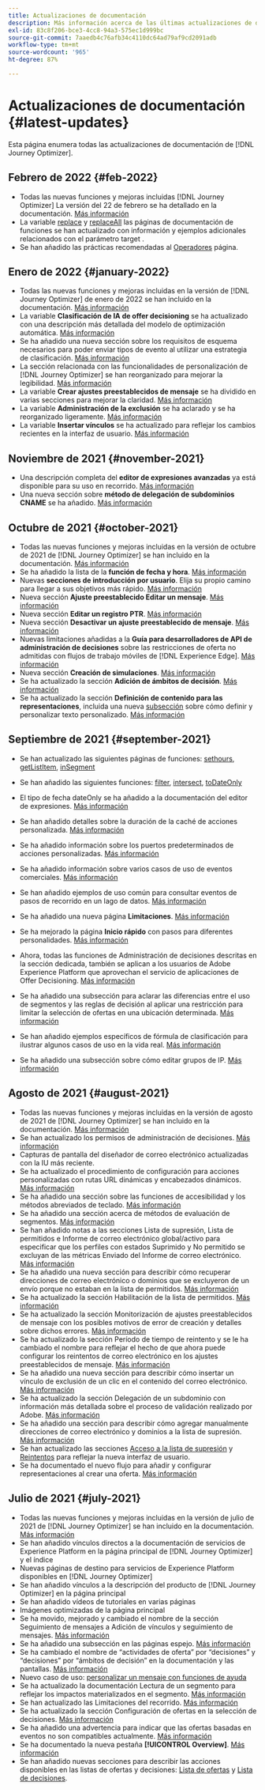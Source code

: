 ```yaml
---
title: Actualizaciones de documentación
description: Más información acerca de las últimas actualizaciones de documentación
exl-id: 83c8f206-bce3-4cc8-94a3-575ec1d999bc
source-git-commit: 7aaedb4c76afb34c4110dc64ad79af9cd2091adb
workflow-type: tm+mt
source-wordcount: '965'
ht-degree: 87%

---
```


# Actualizaciones de documentación {#latest-updates}

Esta página enumera todas las actualizaciones de documentación de [!DNL Journey Optimizer].


## Febrero de 2022 {#feb-2022}

* Todas las nuevas funciones y mejoras incluidas [!DNL Journey Optimizer] La versión del 22 de febrero se ha detallado en la documentación. [Más información](release-notes.md)
* La variable [replace](../building-journeys/functions/functionreplace.md#example_2) y [replaceAll](../building-journeys/functions/functionreplaceall.md#example) las páginas de documentación de funciones se han actualizado con información y ejemplos adicionales relacionados con el parámetro target .
* Se han añadido las prácticas recomendadas al [Operadores](../building-journeys/expression/operators.md#important-notes) página.

## Enero de 2022 {#january-2022}

* Todas las nuevas funciones y mejoras incluidas en la versión de [!DNL Journey Optimizer] de enero de 2022 se han incluido en la documentación. [Más información](release-notes.md)
* La variable **Clasificación de IA de offer decisioning** se ha actualizado con una descripción más detallada del modelo de optimización automática. [Más información](../offers/offer-library/create-ranking-strategies.md#auto-optimization)
* Se ha añadido una nueva sección sobre los requisitos de esquema necesarios para poder enviar tipos de evento al utilizar una estrategia de clasificación. [Más información](../offers/offer-library/create-ranking-strategies.md#schema-requirements)
* La sección relacionada con las funcionalidades de personalización de [!DNL Journey Optimizer] se han reorganizado para mejorar la legibilidad. [Más información](../personalization/personalize.md)
* La variable **Crear ajustes preestablecidos de mensaje** se ha dividido en varias secciones para mejorar la claridad. [Más información](../configuration/message-presets.md#create-message-preset)
* La variable **Administración de la exclusión** se ha aclarado y se ha reorganizado ligeramente. [Más información](../messages/consent.md#opt-out-management)
* La variable **Insertar vínculos** se ha actualizado para reflejar los cambios recientes en la interfaz de usuario. [Más información](../messages/message-tracking.md#insert-links)

## Noviembre de 2021 {#november-2021}

* Una descripción completa del **editor de expresiones avanzadas** ya está disponible para su uso en recorrido. [Más información](../building-journeys/expression/expressionadvanced.md)
* Una nueva sección sobre **método de delegación de subdominios CNAME** se ha añadido. [Más información](../configuration/delegate-subdomain.md#cname-subdomain-delegation)


## Octubre de 2021 {#october-2021}

* Todas las nuevas funciones y mejoras incluidas en la versión de octubre de 2021 de [!DNL Journey Optimizer] se han incluido en la documentación. [Más información](release-notes.md)
* Se ha añadido la lista de la **función de fecha y hora**. [Más información](../personalization/functions/dates.md)
* Nuevas **secciones de introducción por usuario**. Elija su propio camino para llegar a sus objetivos más rápido. [Más información](../start/quick-start.md)
* Nueva sección **Ajuste preestablecido Editar un mensaje**. [Más información](../configuration/message-presets.md#edit-message-preset)
* Nueva sección **Editar un registro PTR**. [Más información](../configuration/ptr-records.md#edit-ptr-record)
* Nueva sección **Desactivar un ajuste preestablecido de mensaje**. [Más información](../configuration/message-presets.md#edit-message-preset#deactivate-preset)
* Nuevas limitaciones añadidas a la **Guía para desarrolladores de API de administración de decisiones** sobre las restricciones de oferta no admitidas con flujos de trabajo móviles de [!DNL Experience Edge]. [Más información](../offers/api-reference/offers-api/personalized-offers/create.md#limitations)
* Nueva sección **Creación de simulaciones**. [Más información](../offers/offer-activities/simulation.md)
* Se ha actualizado la sección **Adición de ámbitos de decisión**. [Más información](../offers/offer-activities/create-offer-activities.md#add-decision-scopes)
* Se ha actualizado la sección **Definición de contenido para las representaciones**, incluida una nueva [subsección](../offers/offer-library/creating-personalized-offers.md#custom-text) sobre cómo definir y personalizar texto personalizado. [Más información](../offers/offer-library/creating-personalized-offers.md#content)


## Septiembre de 2021 {#september-2021}

* Se han actualizado las siguientes páginas de funciones: [sethours](../building-journeys/functions/functionsethours.md), [getListItem](../building-journeys/functions/functiongetlistitem.md), [inSegment](../building-journeys/functions/functioninsegment.md)

* Se han añadido las siguientes funciones: [filter](../building-journeys/functions/functionfilter.md), [intersect](../building-journeys/functions/functionintersect.md), [toDateOnly](../building-journeys/functions/functiontodateonly.md)

* El tipo de fecha dateOnly se ha añadido a la documentación del editor de expresiones. [Más información](../building-journeys/expression/data-types.md)

* Se han añadido detalles sobre la duración de la caché de acciones personalizada. [Más información](../datasource/external-data-sources.md#custom-authentication-mode)

* Se ha añadido información sobre los puertos predeterminados de acciones personalizadas. [Más información](../action/about-custom-action-configuration.md#url-configuration)

* Se ha añadido información sobre varios casos de uso de eventos comerciales. [Más información](../event/about-creating-business.md#multiple-business-events)

* Se han añadido ejemplos de uso común para consultar eventos de pasos de recorrido en un lago de datos. [Más información](../reports/query-examples.md)

* Se ha añadido una nueva página **Limitaciones**. [Más información](../start/limitations.md)

* Se ha mejorado la página **Inicio rápido** con pasos para diferentes personalidades. [Más información](../start/quick-start.md)

* Ahora, todas las funciones de Administración de decisiones descritas en la sección dedicada, también se aplican a los usuarios de Adobe Experience Platform que aprovechan el servicio de aplicaciones de Offer Decisioning. [Más información](../offers/get-started/starting-offer-decisioning.md)

* Se ha añadido una subsección para aclarar las diferencias entre el uso de segmentos y las reglas de decisión al aplicar una restricción para limitar la selección de ofertas en una ubicación determinada. [Más información](../offers/offer-activities/create-offer-activities.md#segments-vs-decision-rules)

* Se han añadido ejemplos específicos de fórmula de clasificación para ilustrar algunos casos de uso en la vida real. [Más información](../offers/offer-library/create-ranking-formulas.md#ranking-formula-examples)

* Se ha añadido una subsección sobre cómo editar grupos de IP. [Más información](../configuration/ip-pools.md#edit-ip-pool)


## Agosto de 2021 {#august-2021}

* Todas las nuevas funciones y mejoras incluidas en la versión de agosto de 2021 de [!DNL Journey Optimizer] se han incluido en la documentación. [Más información](release-notes.md)
* Se han actualizado los permisos de administración de decisiones. [Más información](../administration/ootb-product-profiles.md)
* Capturas de pantalla del diseñador de correo electrónico actualizadas con la IU más reciente.
* Se ha actualizado el procedimiento de configuración para acciones personalizadas con rutas URL dinámicas y encabezados dinámicos. [Más información](../action/about-custom-action-configuration.md#url-configuration)
* Se ha añadido una sección sobre las funciones de accesibilidad y los métodos abreviados de teclado. [Más información](../start/user-interface.md#accessibility)
* Se ha añadido una sección acerca de métodos de evaluación de segmentos. [Más información](../segment/about-segments.md#evaluation-method-in-journey-optimizer)
* Se han añadido notas a las secciones Lista de supresión, Lista de permitidos e Informe de correo electrónico global/activo para especificar que los perfiles con estados Suprimido y No permitido se excluyan de las métricas Enviado del Informe de correo electrónico. [Más información](../reports/email-global-report.md)
* Se ha añadido una nueva sección para describir cómo recuperar direcciones de correo electrónico o dominios que se excluyeron de un envío porque no estaban en la lista de permitidos. [Más información](../messages/allow-list.md#reporting)
* Se ha actualizado la sección Habilitación de la lista de permitidos. [Más información](../messages/allow-list.md#enable-allow-list)
* Se ha actualizado la sección Monitorización de ajustes preestablecidos de mensaje con los posibles motivos de error de creación y detalles sobre dichos errores. [Más información](../configuration/message-presets.md#monitor-message-presets)
* Se ha actualizado la sección Período de tiempo de reintento y se le ha cambiado el nombre para reflejar el hecho de que ahora puede configurar los reintentos de correo electrónico en los ajustes preestablecidos de mensaje. [Más información](../configuration/retries.md#retry-duration)
* Se ha añadido una nueva sección para describir cómo insertar un vínculo de exclusión de un clic en el contenido del correo electrónico. [Más información](../messages/consent.md#one-click-opt-out-link)
* Se ha actualizado la sección Delegación de un subdominio con información más detallada sobre el proceso de validación realizado por Adobe. [Más información](../configuration/delegate-subdomain.md#subdomain-validation)
* Se ha añadido una sección para describir cómo agregar manualmente direcciones de correo electrónico y dominios a la lista de supresión. [Más información](../configuration/manage-suppression-list.md#add-addresses-and-domains)
* Se han actualizado las secciones [Acceso a la lista de supresión](../configuration/manage-suppression-list.md#access-suppression-list) y [Reintentos](../configuration/retries.md) para reflejar la nueva interfaz de usuario.
* Se ha documentado el nuevo flujo para añadir y configurar representaciones al crear una oferta. [Más información](../offers/offer-library/creating-personalized-offers.md#representations)


## Julio de 2021 {#july-2021}

* Todas las nuevas funciones y mejoras incluidas en la versión de julio de 2021 de [!DNL Journey Optimizer] se han incluido en la documentación. [Más información](release-notes.md)
* Se han añadido vínculos directos a la documentación de servicios de Experience Platform en la página principal de [!DNL Journey Optimizer] y el índice
* Nuevas páginas de destino para servicios de Experience Platform disponibles en [!DNL Journey Optimizer]
* Se han añadido vínculos a la descripción del producto de [!DNL Journey Optimizer] en la página principal
* Se han añadido vídeos de tutoriales en varias páginas
* Imágenes optimizadas de la página principal
* Se ha movido, mejorado y cambiado el nombre de la sección Seguimiento de mensajes a Adición de vínculos y seguimiento de mensajes. [Más información](../messages/message-tracking.md)
* Se ha añadido una subsección en las páginas espejo. [Más información](../messages/message-tracking.md#mirror-page)
* Se ha cambiado el nombre de “actividades de oferta” por “decisiones” y “decisiones” por “ámbitos de decisión” en la documentación y las pantallas. [Más información](../offers/get-started/starting-offer-decisioning.md)
* Nuevo caso de uso: [personalizar un mensaje con funciones de ayuda](../personalization/personalization-use-case-helper-functions.md)
* Se ha actualizado la documentación Lectura de un segmento para reflejar los impactos materializados en el segmento. [Más información](../building-journeys/read-segment.md)
* Se han actualizado las Limitaciones del recorrido. [Más información](../start/limitations.md)
* Se ha actualizado la sección Configuración de ofertas en la selección de decisiones. [Más información](../offers/offer-activities/configure-offer-selection.md)
* Se ha añadido una advertencia para indicar que las ofertas basadas en eventos no son compatibles actualmente. [Más información](../offers/offer-library/creating-personalized-offers.md#eligibility)
* Se ha documentado la nueva pestaña **[!UICONTROL Overview]**. [Más información](../offers/get-started/user-interface.md#overview)
* Se han añadido nuevas secciones para describir las acciones disponibles en las listas de ofertas y decisiones: [Lista de ofertas](../offers/offer-library/creating-personalized-offers.md#offer-list) y [Lista de decisiones](../offers/offer-activities/create-offer-activities.md#decision-list).
